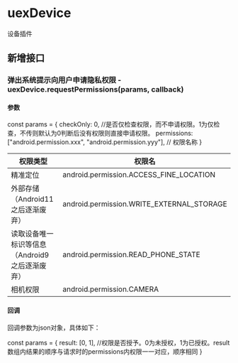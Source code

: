 # uexDevice
设备插件

## 新增接口

### 弹出系统提示向用户申请隐私权限 - uexDevice.requestPermissions(params, callback)

#### 参数

const params = {
    checkOnly: 0, //是否仅检查权限，而不申请权限。1为仅检查，不传则默认为0判断后没有权限则直接申请权限。
    permissions: ["android.permission.xxx", "android.permission.yyy"], // 权限名称
}

| 权限类型 | 权限名 |
| -- | -- |
| 精准定位 | android.permission.ACCESS_FINE_LOCATION |
| 外部存储（Android11之后逐渐废弃） | android.permission.WRITE_EXTERNAL_STORAGE |
| 读取设备唯一标识等信息（Android9之后逐渐废弃） | android.permission.READ_PHONE_STATE |
| 相机权限 | android.permission.CAMERA |

#### 回调

回调参数为json对象，具体如下：

const params = {
    result: [0, 1], //权限是否授予。0为未授权，1为已授权。result数组内结果的顺序与请求时的permissions内权限一一对应，顺序相同
}
